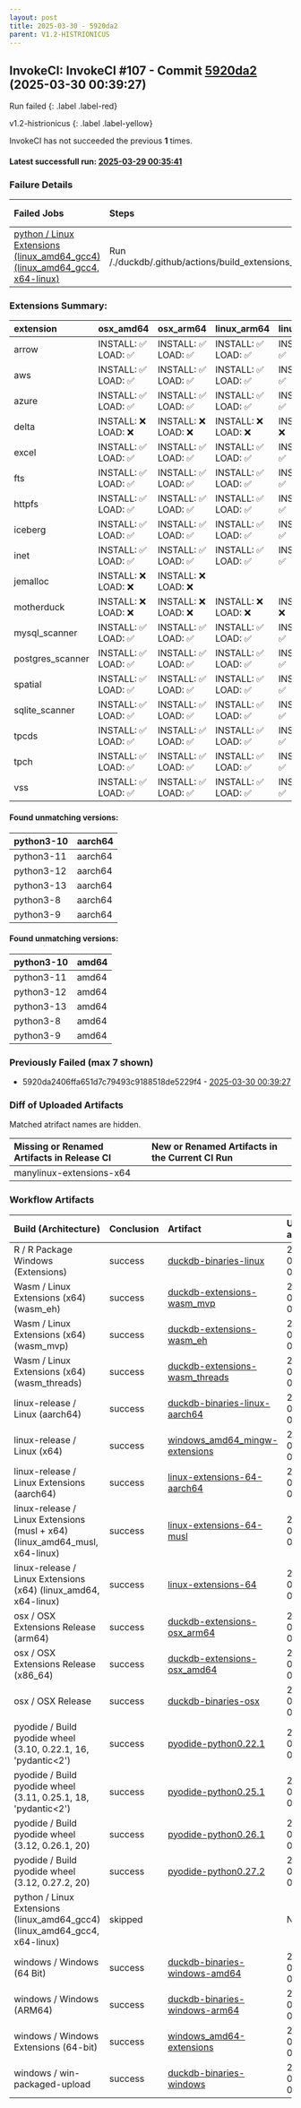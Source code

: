 ```yaml
---
layout: post
title: 2025-03-30 - 5920da2
parent: V1.2-HISTRIONICUS
---
```



## InvokeCI: InvokeCI #107 - Commit [5920da2](https://github.com/duckdb/duckdb/actions/runs/14150920339) (2025-03-30 00:39:27)
 Run failed
{: .label .label-red}

v1.2-histrionicus
{: .label .label-yellow}

InvokeCI has not succeeded the previous **1** times.
#### Latest successfull run: [ 2025-03-29 00:35:41 ](https://github.com/duckdb/duckdb/actions/runs/14140312663)

### Failure Details

| Failed Jobs                                                                                                                                             | Steps                                                     | Started At          |
|:--------------------------------------------------------------------------------------------------------------------------------------------------------|:----------------------------------------------------------|:--------------------|
| [python / Linux Extensions (linux_amd64_gcc4) (linux_amd64_gcc4, x64-linux)](https://github.com/duckdb/duckdb/actions/runs/14150920339/job/39644237056) | Run /./duckdb/.github/actions/build_extensions_dockerized | 2025-03-30 00:54:58 |

### Extensions Summary:

| extension        | osx_amd64          | osx_arm64          | linux_arm64        | linux_amd64_gcc4   | windows_amd64      |
|:-----------------|:-------------------|:-------------------|:-------------------|:-------------------|:-------------------|
| arrow            | INSTALL: ✅ LOAD: ✅ | INSTALL: ✅ LOAD: ✅ | INSTALL: ✅ LOAD: ✅ | INSTALL: ✅ LOAD: ✅ | INSTALL: ✅ LOAD: ✅ |
| aws              | INSTALL: ✅ LOAD: ✅ | INSTALL: ✅ LOAD: ✅ | INSTALL: ✅ LOAD: ✅ | INSTALL: ✅ LOAD: ✅ | INSTALL: ✅ LOAD: ✅ |
| azure            | INSTALL: ✅ LOAD: ✅ | INSTALL: ✅ LOAD: ✅ | INSTALL: ✅ LOAD: ✅ | INSTALL: ✅ LOAD: ✅ | INSTALL: ✅ LOAD: ✅ |
| delta            | INSTALL: ❌ LOAD: ❌ | INSTALL: ❌ LOAD: ❌ | INSTALL: ❌ LOAD: ❌ | INSTALL: ❌ LOAD: ❌ | INSTALL: ❌ LOAD: ❌ |
| excel            | INSTALL: ✅ LOAD: ✅ | INSTALL: ✅ LOAD: ✅ | INSTALL: ✅ LOAD: ✅ | INSTALL: ✅ LOAD: ✅ | INSTALL: ✅ LOAD: ✅ |
| fts              | INSTALL: ✅ LOAD: ✅ | INSTALL: ✅ LOAD: ✅ | INSTALL: ✅ LOAD: ✅ | INSTALL: ✅ LOAD: ✅ | INSTALL: ✅ LOAD: ✅ |
| httpfs           | INSTALL: ✅ LOAD: ✅ | INSTALL: ✅ LOAD: ✅ | INSTALL: ✅ LOAD: ✅ | INSTALL: ✅ LOAD: ✅ | INSTALL: ✅ LOAD: ✅ |
| iceberg          | INSTALL: ✅ LOAD: ✅ | INSTALL: ✅ LOAD: ✅ | INSTALL: ✅ LOAD: ✅ | INSTALL: ✅ LOAD: ✅ | INSTALL: ✅ LOAD: ✅ |
| inet             | INSTALL: ✅ LOAD: ✅ | INSTALL: ✅ LOAD: ✅ | INSTALL: ✅ LOAD: ✅ | INSTALL: ✅ LOAD: ✅ | INSTALL: ✅ LOAD: ✅ |
| jemalloc         | INSTALL: ❌ LOAD: ❌ | INSTALL: ❌ LOAD: ❌ |                    |                    | INSTALL: ❌ LOAD: ❌ |
| motherduck       | INSTALL: ❌ LOAD: ❌ | INSTALL: ❌ LOAD: ❌ | INSTALL: ❌ LOAD: ❌ | INSTALL: ❌ LOAD: ❌ | INSTALL: ❌ LOAD: ❌ |
| mysql_scanner    | INSTALL: ✅ LOAD: ✅ | INSTALL: ✅ LOAD: ✅ | INSTALL: ✅ LOAD: ✅ | INSTALL: ✅ LOAD: ✅ | INSTALL: ✅ LOAD: ✅ |
| postgres_scanner | INSTALL: ✅ LOAD: ✅ | INSTALL: ✅ LOAD: ✅ | INSTALL: ✅ LOAD: ✅ | INSTALL: ✅ LOAD: ✅ | INSTALL: ✅ LOAD: ✅ |
| spatial          | INSTALL: ✅ LOAD: ✅ | INSTALL: ✅ LOAD: ✅ | INSTALL: ✅ LOAD: ✅ | INSTALL: ✅ LOAD: ✅ | INSTALL: ✅ LOAD: ✅ |
| sqlite_scanner   | INSTALL: ✅ LOAD: ✅ | INSTALL: ✅ LOAD: ✅ | INSTALL: ✅ LOAD: ✅ | INSTALL: ✅ LOAD: ✅ | INSTALL: ✅ LOAD: ✅ |
| tpcds            | INSTALL: ✅ LOAD: ✅ | INSTALL: ✅ LOAD: ✅ | INSTALL: ✅ LOAD: ✅ | INSTALL: ✅ LOAD: ✅ | INSTALL: ✅ LOAD: ✅ |
| tpch             | INSTALL: ✅ LOAD: ✅ | INSTALL: ✅ LOAD: ✅ | INSTALL: ✅ LOAD: ✅ | INSTALL: ✅ LOAD: ✅ | INSTALL: ✅ LOAD: ✅ |
| vss              | INSTALL: ✅ LOAD: ✅ | INSTALL: ✅ LOAD: ✅ | INSTALL: ✅ LOAD: ✅ | INSTALL: ✅ LOAD: ✅ | INSTALL: ✅ LOAD: ✅ |

#### Found unmatching versions:

| python3-10   | aarch64   |
|:-------------|:----------|
| python3-11   | aarch64   |
| python3-12   | aarch64   |
| python3-13   | aarch64   |
| python3-8    | aarch64   |
| python3-9    | aarch64   |

#### Found unmatching versions:

| python3-10   | amd64   |
|:-------------|:--------|
| python3-11   | amd64   |
| python3-12   | amd64   |
| python3-13   | amd64   |
| python3-8    | amd64   |
| python3-9    | amd64   |

### Previously Failed (max 7 shown)

- 5920da2406ffa651d7c79493c9188518de5229f4 - [2025-03-30 00:39:27](https://github.com/duckdb/duckdb/actions/runs/14150920339)

### Diff of Uploaded Artifacts
Matched atrifact names are hidden.

| Missing or Renamed Artifacts in Release CI   | New or Renamed Artifacts in the Current CI Run   |
|:---------------------------------------------|:-------------------------------------------------|
| manylinux-extensions-x64                     |                                                  |

### Workflow Artifacts

| Build (Architecture)                                                        | Conclusion   | Artifact                                                                                                         | Uploaded at         |
|:----------------------------------------------------------------------------|:-------------|:-----------------------------------------------------------------------------------------------------------------|:--------------------|
| R / R Package Windows (Extensions)                                          | success      | [duckdb-binaries-linux](https://github.com/duckdb/duckdb/actions/runs/14150920339/artifacts/2845466373)          | 2025-03-30 01:51:11 |
| Wasm / Linux Extensions (x64) (wasm_eh)                                     | success      | [duckdb-extensions-wasm_mvp](https://github.com/duckdb/duckdb/actions/runs/14150920339/artifacts/2845399889)     | 2025-03-30 01:11:30 |
| Wasm / Linux Extensions (x64) (wasm_mvp)                                    | success      | [duckdb-extensions-wasm_eh](https://github.com/duckdb/duckdb/actions/runs/14150920339/artifacts/2845399863)      | 2025-03-30 01:11:29 |
| Wasm / Linux Extensions (x64) (wasm_threads)                                | success      | [duckdb-extensions-wasm_threads](https://github.com/duckdb/duckdb/actions/runs/14150920339/artifacts/2845399022) | 2025-03-30 01:11:03 |
| linux-release / Linux (aarch64)                                             | success      | [duckdb-binaries-linux-aarch64](https://github.com/duckdb/duckdb/actions/runs/14150920339/artifacts/2845471113)  | 2025-03-30 01:54:13 |
| linux-release / Linux (x64)                                                 | success      | [windows_amd64_mingw-extensions](https://github.com/duckdb/duckdb/actions/runs/14150920339/artifacts/2845466735) | 2025-03-30 01:51:26 |
| linux-release / Linux Extensions (aarch64)                                  | success      | [linux-extensions-64-aarch64](https://github.com/duckdb/duckdb/actions/runs/14150920339/artifacts/2845497895)    | 2025-03-30 02:12:52 |
| linux-release / Linux Extensions (musl + x64) (linux_amd64_musl, x64-linux) | success      | [linux-extensions-64-musl](https://github.com/duckdb/duckdb/actions/runs/14150920339/artifacts/2845477505)       | 2025-03-30 01:58:50 |
| linux-release / Linux Extensions (x64) (linux_amd64, x64-linux)             | success      | [linux-extensions-64](https://github.com/duckdb/duckdb/actions/runs/14150920339/artifacts/2845413057)            | 2025-03-30 01:19:37 |
| osx / OSX Extensions Release (arm64)                                        | success      | [duckdb-extensions-osx_arm64](https://github.com/duckdb/duckdb/actions/runs/14150920339/artifacts/2845472073)    | 2025-03-30 01:54:51 |
| osx / OSX Extensions Release (x86_64)                                       | success      | [duckdb-extensions-osx_amd64](https://github.com/duckdb/duckdb/actions/runs/14150920339/artifacts/2845456359)    | 2025-03-30 01:45:12 |
| osx / OSX Release                                                           | success      | [duckdb-binaries-osx](https://github.com/duckdb/duckdb/actions/runs/14150920339/artifacts/2845442215)            | 2025-03-30 01:38:01 |
| pyodide / Build pyodide wheel (3.10, 0.22.1, 16, 'pydantic<2')              | success      | [pyodide-python0.22.1](https://github.com/duckdb/duckdb/actions/runs/14150920339/artifacts/2845373472)           | 2025-03-30 00:56:45 |
| pyodide / Build pyodide wheel (3.11, 0.25.1, 18, 'pydantic<2')              | success      | [pyodide-python0.25.1](https://github.com/duckdb/duckdb/actions/runs/14150920339/artifacts/2845369783)           | 2025-03-30 00:54:54 |
| pyodide / Build pyodide wheel (3.12, 0.26.1, 20)                            | success      | [pyodide-python0.26.1](https://github.com/duckdb/duckdb/actions/runs/14150920339/artifacts/2845370463)           | 2025-03-30 00:55:11 |
| pyodide / Build pyodide wheel (3.12, 0.27.2, 20)                            | success      | [pyodide-python0.27.2](https://github.com/duckdb/duckdb/actions/runs/14150920339/artifacts/2845369467)           | 2025-03-30 00:54:44 |
| python / Linux Extensions (linux_amd64_gcc4) (linux_amd64_gcc4, x64-linux)  | skipped      |                                                                                                                  | NaT                 |
| windows / Windows (64 Bit)                                                  | success      | [duckdb-binaries-windows-amd64](https://github.com/duckdb/duckdb/actions/runs/14150920339/artifacts/2845417650)  | 2025-03-30 01:23:02 |
| windows / Windows (ARM64)                                                   | success      | [duckdb-binaries-windows-arm64](https://github.com/duckdb/duckdb/actions/runs/14150920339/artifacts/2845449035)  | 2025-03-30 01:41:36 |
| windows / Windows Extensions (64-bit)                                       | success      | [windows_amd64-extensions](https://github.com/duckdb/duckdb/actions/runs/14150920339/artifacts/2845526847)       | 2025-03-30 02:29:11 |
| windows / win-packaged-upload                                               | success      | [duckdb-binaries-windows](https://github.com/duckdb/duckdb/actions/runs/14150920339/artifacts/2845471622)        | 2025-03-30 01:54:33 |
